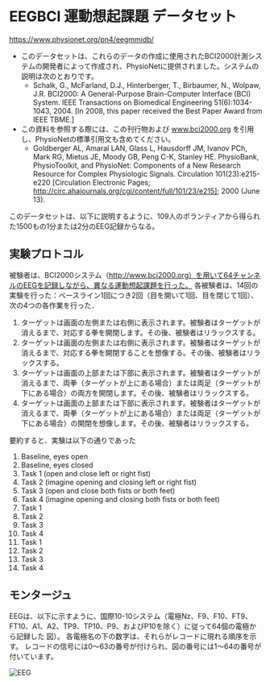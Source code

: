 # EEGBCI 運動想起課題 データセット

https://www.physionet.org/pn4/eegmmidb/

- このデータセットは、これらのデータの作成に使用されたBCI2000計測システムの開発者によって作成され、PhysioNetに提供されました。システムの説明は次のとおりです。
  - Schalk, G., McFarland, D.J., Hinterberger, T., Birbaumer, N., Wolpaw, J.R. BCI2000: A General-Purpose Brain-Computer Interface (BCI) System. IEEE Transactions on Biomedical Engineering 51(6):1034-1043, 2004. [In 2008, this paper received the Best Paper Award from IEEE TBME.]
- この資料を参照する際には、この刊行物および www.bci2000.org を引用し、PhysioNetの標準引用文も含めてください。
  - Goldberger AL, Amaral LAN, Glass L, Hausdorff JM, Ivanov PCh, Mark RG, Mietus JE, Moody GB, Peng C-K, Stanley HE. PhysioBank, PhysioToolkit, and PhysioNet: Components of a New Research Resource for Complex Physiologic Signals. Circulation 101(23):e215-e220 [Circulation Electronic Pages; http://circ.ahajournals.org/cgi/content/full/101/23/e215]; 2000 (June 13).

このデータセットは、以下に説明するように、109人のボランティアから得られた1500もの1分または2分のEEG記録からなる。

## 実験プロトコル
被験者は、BCI2000システム（http://www.bci2000.org）を用いて64チャンネルのEEGを記録しながら、異なる運動想起課題を行った。 各被験者は、14回の実験を行った：ベースライン1回につき2回（目を開いて1回、目を閉じて1回）、次の4つの各作業を行った．

1. ターゲットは画面の左側または右側に表示されます。被験者はターゲットが消えるまで、対応する拳を開閉します。その後、被験者はリラックスする。
2. ターゲットは画面の左側または右側に表示されます。被験者はターゲットが消えるまで、対応する拳を開閉することを想像する。その後、被験者はリラックスする。
3. ターゲットは画面の上部または下部に表示されます。被験者はターゲットが消えるまで、両拳（ターゲットが上にある場合）または両足（ターゲットが下にある場合）の両方を開閉します。その後、被験者はリラックスする。
4. ターゲットは画面の上部または下部に表示されます。被験者はターゲットが消えるまで、両拳（ターゲットが上にある場合）または両足（ターゲットが下にある場合）の開閉を想像します。その後、被験者はリラックスする。

要約すると、実験は以下の通りであった

1. Baseline, eyes open
1. Baseline, eyes closed
1. Task 1 (open and close left or right fist)
1. Task 2 (imagine opening and closing left or right fist)
1. Task 3 (open and close both fists or both feet)
1. Task 4 (imagine opening and closing both fists or both feet)
1. Task 1
1. Task 2
1. Task 3
1. Task 4
1. Task 1
1. Task 2
1. Task 3
1. Task 4

## モンタージュ
EEGは、以下に示すように、国際10-10システム（電極Nz、F9、F10、FT9、FT10、A1、A2、TP9、TP10、P9、およびP10を除く）に従って64個の電極から記録した 図）。 各電極名の下の数字は、それらがレコードに現れる順序を示す。 レコードの信号には0〜63の番号が付けられ、図の番号には1〜64の番号が付いています。

![EEG](https://www.physionet.org/pn4/eegmmidb/64_channel_sharbrough-old.png)
